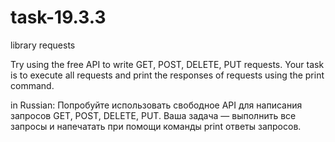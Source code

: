 # task-19.3.3
library requests

Try using the free API to write GET, POST, DELETE, PUT requests. Your task is to execute all requests and print the responses of requests using the print command.

in Russian: 
Попробуйте использовать свободное API для написания запросов GET, POST, DELETE, PUT. Ваша задача — выполнить все запросы и напечатать при помощи команды print ответы запросов.
